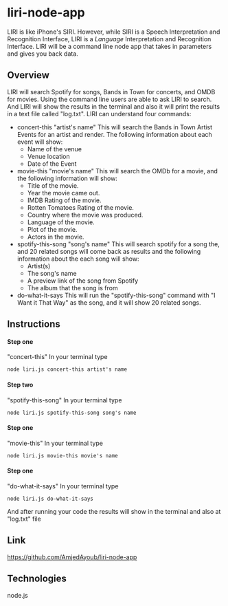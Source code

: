 # liri-node-app
LIRI is like iPhone's SIRI. However, while SIRI is a Speech Interpretation and Recognition Interface, LIRI is a _Language_ Interpretation and Recognition Interface. LIRI will be a command line node app that takes in parameters and gives you back data.

## Overview
LIRI will search Spotify for songs, Bands in Town for concerts, and OMDB for movies.
Using the command line users are able to ask LIRI to search. And LIRI will show the results in the terminal and also it will print the results in a text file called "log.txt".
LIRI can understand four commands:
* concert-this "artist's name"
    This will search the Bands in Town Artist Events for an artist and render. The following information about each event will show:
    * Name of the venue
    * Venue location
    * Date of the Event
* movie-this "movie's name"
    This will search the OMDb for a movie, and the following information will show:
    * Title of the movie.
    * Year the movie came out.
    * IMDB Rating of the movie.
    * Rotten Tomatoes Rating of the movie.
    * Country where the movie was produced.
    * Language of the movie.
    * Plot of the movie.
    * Actors in the movie.
* spotify-this-song "song's name"
    This will search spotify for a song the, and 20 related songs will come back as results and the following information about the each song will show:
    * Artist(s)
    * The song's name
    * A preview link of the song from Spotify
    * The album that the song is from
* do-what-it-says
    This will run the "spotify-this-song" command with "I Want it That Way" as the song, and it will show 20 related songs.

## Instructions

#### Step one
"concert-this"
In your terminal type
```terminal
node liri.js concert-this artist's name
```
#### Step two
"spotify-this-song"
In your terminal type
```terminal
node liri.js spotify-this-song song's name
```
#### Step one
"movie-this"
In your terminal type
```terminal
node liri.js movie-this movie's name
```
#### Step one
"do-what-it-says"
In your terminal type
```terminal
node liri.js do-what-it-says
```

And after running your code the results will show in the terminal and also at "log.txt" file


## Link
https://github.com/AmjedAyoub/liri-node-app

## Technologies
node.js